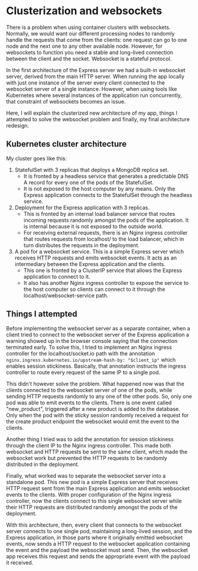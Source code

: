 # Clusterization and websockets

There is a problem when using container clusters with websockets. Normally, we would want our different processing nodes to randomly handle the requests that come from the clients: one request can go to one node and the next one to any other available node. However, for websockets to function you need a stable and long-lived connection between the client and the socket. Websocket is a stateful protocol.

In the first architecture of the Express server we had a built-in websocket server, derived from the main HTTP server. When running the app locally with just one instance of the server every client connected to the websocket server of a single instance. However, when using tools like Kubernetes where several instances of the application run concurrently, that constraint of websockets becomes an issue. 

Here, I will explain the clusterized new architecture of my app, things I attempted to solve the websocket problem and finally, my final architecture redesign.

## Kubernetes cluster architecture

My cluster goes like this:

1. StatefulSet with 3 replicas that deploys a MongoDB replica set.
   - It is fronted by a headless service that generates a predictable DNS A record for every one of the pods of the StatefulSet.
   - It is not exposed to the host computer by any means. Only the Express application connects to the StatefulSet through the headless service.
2. Deployment for the Express application with 3 replicas. 
   - This is fronted by an internal load balancer service that routes incoming requests randomly amongst the pods of the application. It is internal because it is not exposed to the outside world.
   - For receiving external requests, there is an Nginx ingress controller that routes requests from localhost/ to the load balancer, which in turn distributes the requests in the deployment.
3. A pod for a websocket service. This is a simple Express server which receives HTTP requests and emits websocket events. It acts as an intermediary between the Express application and the clients.
   - This one is fronted by a ClusterIP service that allows the Express application to connect to it.
   - It also has another Nginx ingress controller to expose the service to the host computer so clients can connect to it through the localhost/websocket-service path.

## Things I attempted

Before implementing the websocket server as a separate container, when a client tried to connect to the websocket server of the Express application a warning showed up in the browser console saying that the connection terminated early. To solve this, I tried to implement an Nginx ingress controller for the localhost/socket.io path with the annotation `nginx.ingress.kubernetes.io/upstream-hash-by: "$client_ip"` which enables session stickiness. Basically, that annotation instructs the ingress controller to route every request of the same IP to a single pod.

This didn't however solve the problem. What happened now was that the clients connected to the websocket server of one of the pods, while sending HTTP requests randomly to any one of the other pods. So, only one pod was able to emit events to the clients. There is one event called "new_product", triggered after a new product is added to the database. Only when the pod with the sticky session randomly received a request for the create product endpoint the websocket would emit the event to the clients.

Another thing I tried was to add the annotation for session stickiness through the client IP to the Nginx ingress controller. This made both websocket and HTTP requests be sent to the same client, which made the websocket work but prevented the HTTP requests to be randomly distributed in the deployment.

Finally, what worked was to separate the websocket server into a standalone pod. This new pod is a simple Express server that receives HTTP request sent from the main Express application and emits websocket events to the clients. With proper configuration of the Nginx ingress controller, now the clients connect to this single websocket server while their HTTP requests are distributed randomly amongst the pods of the deployment.

With this architecture, then, every client that connects to the websocket server connects to one single pod, maintaining a long-lived session, and the Express application, in those parts where it originally emitted websocket events, now sends a HTTP request to the websocket application containing the event and the payload the websocket must send. Then, the websocket app receives this request and sends the appropriate event with the payload it received.